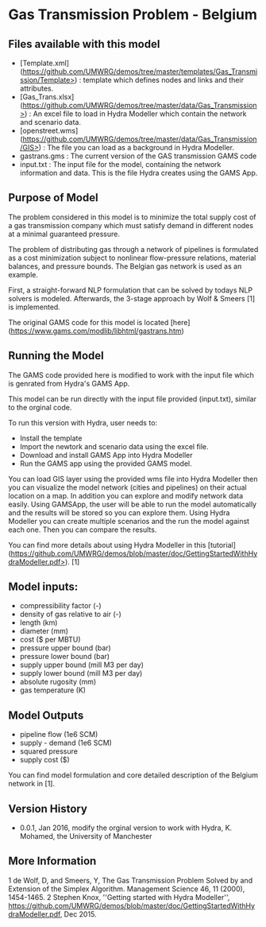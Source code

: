 Gas Transmission Problem - Belgium
==================================

Files available with this model
-------------------------------
- [Template.xml] (https://github.com/UMWRG/demos/tree/master/templates/Gas_Transmission/Template>) : template which defines nodes and links and their attributes.
- [Gas\_Trans.xlsx] (https://github.com/UMWRG/demos/tree/master/data/Gas_Transmission>) : An excel file to load in Hydra Modeller which contain the network and scenario data.
- [openstreet.wms] (https://github.com/UMWRG/demos/tree/master/data/Gas_Transmission/GIS>) : The file you can load as a background in Hydra Modeller.
- gastrans.gms : The current version of the GAS transmission GAMS code
- input.txt    : The input file for the model, containing the network information and data. This is the file Hydra creates using the GAMS App.

Purpose of Model
----------------
The problem considered in this model is to minimize the total supply cost of a gas transmission company which must satisfy demand in different nodes at a minimal guaranteed pressure.

The problem of distributing gas through a network of pipelines is formulated as a cost minimization subject to nonlinear flow-pressure relations, material balances, and pressure bounds. The Belgian gas network is used as an example.

First, a straight-forward NLP formulation that can be solved by todays NLP solvers is modeled.  Afterwards, the 3-stage approach by Wolf & Smeers [1] is implemented.

The original GAMS code for this model is located [here] (https://www.gams.com/modlib/libhtml/gastrans.htm)


Running the Model
-----------------
The GAMS code provided here is modified to work with the input file which is genrated from Hydra's GAMS App.

This model can be run directly with the input file provided (input.txt), similar to the orginal code.

To run this version with Hydra, user needs to:
- Install the template
- Import the newtork and scenario data using the excel file.
- Download and install GAMS App into Hydra Modeller
- Run the GAMS app using the provided GAMS model.

You can load GIS layer using the provided wms file into Hydra Modeller then you can visualize the model network (cities and pipelines) on their actual location on a map.
In addition you can explore and modify network data easily. Using GAMSApp, the user will be able to run the model automatically and the results will be stored so you can explore them. 
Using Hydra Modeller you can create multiple scenarios and the run the model against each one. Then you can compare the results.

You can find more details about using Hydra Modeller in this [tutorial] (https://github.com/UMWRG/demos/blob/master/doc/GettingStartedWithHydraModeller.pdf>). [1]

Model inputs:
-------------
- compressibility factor (-)
- density of gas relative to air (-)
- length (km)
- diameter (mm)
- cost ($ per MBTU)   
- pressure upper bound (bar)
- pressure lower bound (bar)
- supply upper bound (mill M3 per day)
- supply lower bound (mill M3 per day)
- absolute rugosity (mm)
- gas temperature (K)  

Model Outputs
-------------
- pipeline flow (1e6 SCM)
- supply - demand (1e6 SCM)
- squared pressure 
- supply cost ($)

You can find model formulation and core detailed description of the Belgium network in [1].

Version History
---------------

- 0.0.1, Jan 2016, modify the orginal version to work with Hydra, K. Mohamed, the University of Manchester

More Information
----------------

1 de Wolf, D, and Smeers, Y, The Gas Transmission Problem Solved by and Extension of the Simplex Algorithm. Management Science 46, 11 (2000), 1454-1465.
2 Stephen Knox, ''Getting started with Hydra Modeller'', https://github.com/UMWRG/demos/blob/master/doc/GettingStartedWithHydraModeller.pdf, Dec 2015.


